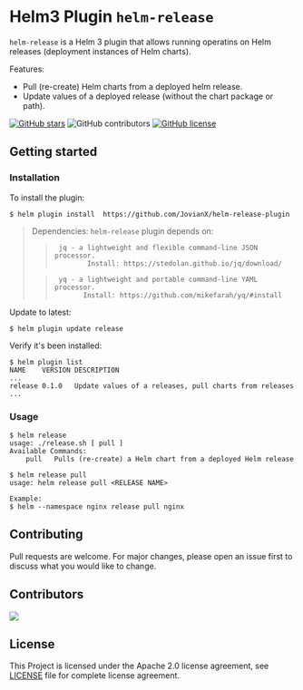 # Helm3 Plugin `helm-release`
`helm-release` is a Helm 3 plugin that allows running operatins on Helm releases (deployment instances of Helm charts). 

Features:

 * Pull (re-create) Helm charts from a deployed helm release.
 * Update values of a deployed release (without the chart package or path).

[![GitHub stars](https://img.shields.io/github/stars/JovianX/helm-release-plugin)](https://github.com/JovianX/helm-release-plugin/stargazers)
![GitHub contributors](https://img.shields.io/github/contributors/JovianX/helm-release-plugin)
[![GitHub license](https://img.shields.io/github/license/JovianX/helm-release-plugin)](https://github.com/JovianX/helm-release-plugin)

## Getting started
### Installation
To install the plugin:
```shell
$ helm plugin install  https://github.com/JovianX/helm-release-plugin
```

>
> Dependencies: `helm-release` plugin depends on:  
>>      jq - a lightweight and flexible command-line JSON processor.   
>>             Install: https://stedolan.github.io/jq/download/  
> 
>>      yq - a lightweight and portable command-line YAML processor.   
>>            Install: https://github.com/mikefarah/yq/#install
>

Update to latest:
```shell
$ helm plugin update release
```
Verify it's been installed:
```shell
$ helm plugin list
NAME   	VERSION	DESCRIPTION                                                                      
...
release	0.1.0  	Update values of a releases, pull charts from releases                           
...
```


### Usage
```
$ helm release
usage: ./release.sh [ pull ]
Available Commands:
    pull   Pulls (re-create) a Helm chart from a deployed Helm release

$ helm release pull 
usage: helm release pull <RELEASE NAME>

Example:
$ helm --namespace nginx release pull nginx

```

## Contributing
Pull requests are welcome. For major changes, please open an issue first to discuss what you would like to change.

## Contributors
<a href="https://github.com/JovianX/helm-release-plugin/contributors">
  <img src="https://contrib.rocks/image?repo=JovianX/helm-release-plugin" />
</a>

## License
This Project is licensed under the Apache 2.0 license agreement, see [LICENSE](https://github.com/JovianX/helm-release-plugin/blob/main/LICENSE) file for complete license agreement.